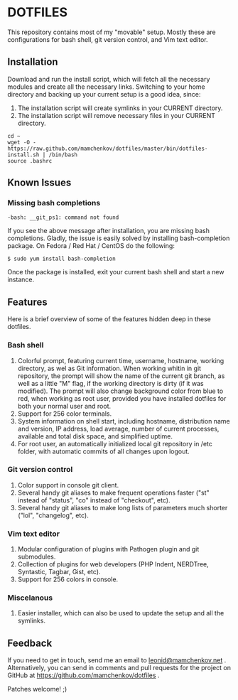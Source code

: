 DOTFILES
========

This repository contains most of my "movable" setup.  Mostly these are configurations
for bash shell, git version control, and Vim text editor.

Installation
------------

Download and run the install script, which will fetch all the necessary modules and create
all the necessary links.  Switching to your home directory and backing up your current setup
is a good idea, since:

1. The installation script will create symlinks in your CURRENT directory.
2. The installation script will remove necessary files in your CURRENT directory.


```
cd ~
wget -O - https://raw.github.com/mamchenkov/dotfiles/master/bin/dotfiles-install.sh | /bin/bash
source .bashrc
```

Known Issues
------------

### Missing bash completions

```
-bash: __git_ps1: command not found
```

If you see the above message after installation, you are missing bash completions.  Gladly, the issue
is easily solved by installing bash-completion package.  On Fedora / Red Hat / CentOS do the following:

```
$ sudo yum install bash-completion
```

Once the package is installed, exit your current bash shell and start a new instance.

Features
--------

Here is a brief overview of some of the features hidden deep in these dotfiles.

### Bash shell

1.	Colorful prompt, featuring current time, username, hostname, working directory, as wel as Git information.
	When working whitin in git repository, the prompt will show the name of the current git branch, as well as 
	a little "M" flag, if the working directory is dirty (if it was modified).  The prompt will also change
	background color from blue to red, when working as root user, provided you have installed dotfiles for both
	your normal user and root.
2.	Support for 256 color terminals.
3.	System information on shell start, including hostname, distribution name and version, IP address, load average,
	number of current processes, available and total disk space, and simplified uptime.
4.	For root user, an automatically initialized local git repository in /etc folder, with automatic commits of all
	changes upon logout.

### Git version control

1.	Color support in console git client.
2.	Several handy git aliases to make frequent operations faster ("st" instead of "status", "co" instead of "checkout",
	etc).
3.	Several handy git aliases to make long lists of parameters much shorter ("lol", "changelog", etc).

### Vim text editor

1.	Modular configuration of plugins with Pathogen plugin and git submodules.
2.  Collection of plugins for web developers (PHP Indent, NERDTree, Syntastic, Tagbar, Gist, etc).
3.	Support for 256 colors in console.

### Miscelanous

1. 	Easier installer, which can also be used to update the setup and all the symlinks.

Feedback
--------

If you need to get in touch, send me an email to leonid@mamchenkov.net .  Alternatively, you can send in
comments and pull requests for the project on GitHub at https://github.com/mamchenkov/dotfiles .

Patches welcome! ;)


